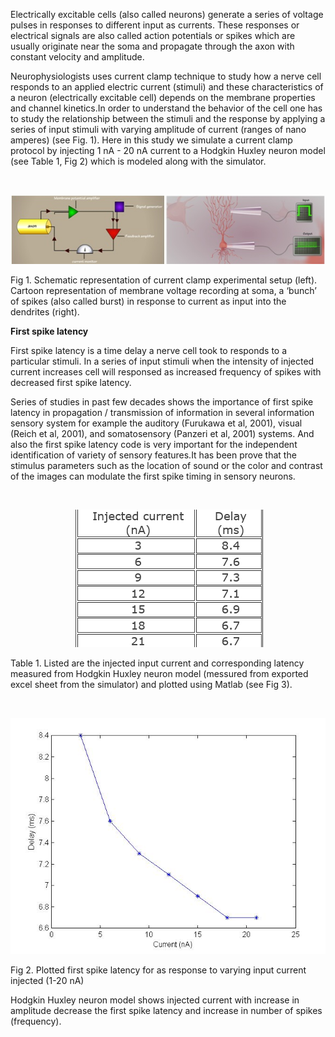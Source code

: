 Electrically excitable cells (also called neurons) generate a series of voltage pulses in responses to different input as currents. These responses or electrical signals are also called action potentials or spikes which are usually originate near the soma and propagate through the axon with constant velocity and amplitude.

 

Neurophysiologists uses current clamp technique to study how a nerve cell responds to an applied electric current (stimuli) and these characteristics of a neuron (electrically excitable cell) depends on the membrane properties and channel kinetics.In order to understand the behavior of the cell one has to study the relationship between the stimuli and the response by applying a series of input stimuli with varying amplitude of current (ranges of nano amperes) (see Fig. 1). Here in this study we simulate a current clamp protocol by injecting 1 nA - 20 nA current to a Hodgkin Huxley neuron model (see Table 1, Fig 2) which is modeled along with the simulator.

 

 
 
&nbsp;
<center><img src="images/lc1.jpg" title="" /></center> 

 

Fig 1. Schematic representation of current clamp experimental setup (left). Cartoon representation of membrane voltage recording at soma, a ‘bunch’ of spikes (also called burst) in response to current as input into the dendrites (right).

 
**First spike latency**


First spike latency is a time delay a nerve cell took to responds to a particular stimuli. In a series of input stimuli when the intensity of injected current increases cell will responsed as increased frequency of spikes with decreased first spike latency.


Series of studies in past few decades shows the importance of first spike latency in propagation / transmission of information in several information sensory system for example the auditory (Furukawa et al, 2001), visual (Reich et al, 2001), and somatosensory (Panzeri et al, 2001) systems.  And also the first spike latency code is very important for the independent identification of variety of sensory features.It has been prove that the stimulus parameters such as the location of sound or the color and contrast of the images can modulate the first spike timing in sensory neurons.
 

 

 
&nbsp;
<center><img src="images/lc2.png" title="" /></center> 

Table 1. Listed are the injected input current and corresponding latency measured from Hodgkin Huxley neuron model (messured from exported excel sheet from the simulator) and plotted using Matlab (see Fig 3).

 
 
 
&nbsp;
<center><img src="images/lc3.jpg" title="" /></center> 

Fig 2. Plotted first spike latency for as response to varying input current injected (1-20 nA)



Hodgkin Huxley neuron model shows injected current with increase in amplitude decrease the first spike latency and increase in number of spikes (frequency).
 
